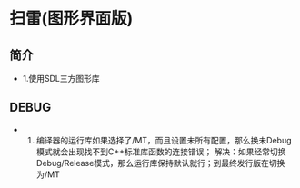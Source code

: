 # 扫雷(图形界面版)


## 简介

- 1.使用SDL三方图形库


## DEBUG

- 1. 编译器的运行库如果选择了/MT，而且设置未所有配置，那么换未Debug模式就会出现找不到C++标准库函数的连接错误；
解决：如果经常切换Debug/Release模式，那么运行库保持默认就行；到最终发行版在切换为/MT

